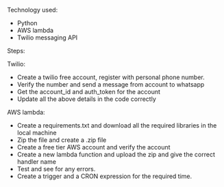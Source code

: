 Technology used:
 * Python
 * AWS lambda
 * Twilio messaging API


Steps:

Twilio:
 * Create a twilio free account, register with personal phone number.
 * Verify the number and send a message from account to whatsapp
 * Get the account_id and auth_token for the account
 * Update all the above details in the code correctly

AWS lambda:
 * Create a requirements.txt and download all the required libraries in the local machine
 * Zip the file and create a .zip file
 * Create a free tier AWS account and verify the account
 * Create a new lambda function and upload the zip and give the correct handler name
 * Test and see for any errors.
 * Create a trigger and a CRON expression for the required time.
